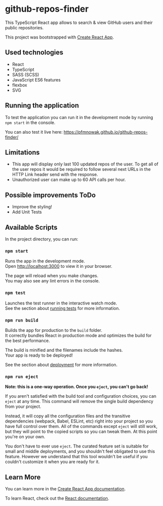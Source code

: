 # github-repos-finder

This TypeScript React app allows to search & view GitHub users and their public repositories.

This project was bootstrapped with [Create React App](https://github.com/facebook/create-react-app).

## Used technologies

- React
- TypeScript
- SASS (SCSS)
- JavaScript ES6 features
- flexbox
- SVG

## Running the application

To test the application you can run it in the development mode by running `npm start` in the console.

You can also test it live here: https://pfmnowak.github.io/github-repos-finder/

## Limitations

- This app will display only last 100 updated repos of the user.
  To get all of the user repos it would be required to follow several next URLs in the HTTP Link header send with the response.
- Unauthorized user can make up to 60 API calls per hour.

## Possible improvements ToDo

- Improve the styling!
- Add Unit Tests

## Available Scripts

In the project directory, you can run:

### `npm start`

Runs the app in the development mode.\
Open [http://localhost:3000](http://localhost:3000) to view it in your browser.

The page will reload when you make changes.\
You may also see any lint errors in the console.

### `npm test`

Launches the test runner in the interactive watch mode.\
See the section about [running tests](https://facebook.github.io/create-react-app/docs/running-tests) for more information.

### `npm run build`

Builds the app for production to the `build` folder.\
It correctly bundles React in production mode and optimizes the build for the best performance.

The build is minified and the filenames include the hashes.\
Your app is ready to be deployed!

See the section about [deployment](https://facebook.github.io/create-react-app/docs/deployment) for more information.

### `npm run eject`

**Note: this is a one-way operation. Once you `eject`, you can't go back!**

If you aren't satisfied with the build tool and configuration choices, you can `eject` at any time. This command will remove the single build dependency from your project.

Instead, it will copy all the configuration files and the transitive dependencies (webpack, Babel, ESLint, etc) right into your project so you have full control over them. All of the commands except `eject` will still work, but they will point to the copied scripts so you can tweak them. At this point you're on your own.

You don't have to ever use `eject`. The curated feature set is suitable for small and middle deployments, and you shouldn't feel obligated to use this feature. However we understand that this tool wouldn't be useful if you couldn't customize it when you are ready for it.

## Learn More

You can learn more in the [Create React App documentation](https://facebook.github.io/create-react-app/docs/getting-started).

To learn React, check out the [React documentation](https://reactjs.org/).
